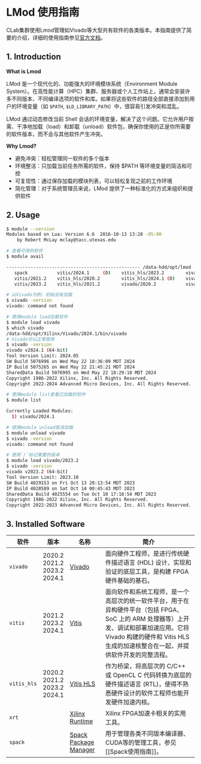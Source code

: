 # LMod 使用指南

CLab集群使用Lmod管理如Vivado等大型共有软件的各类版本。本指南提供了简要的介绍，详细的使用指南参见[官方文档](https://lmod.readthedocs.io/en/latest/010_user.html)。

## 1. Introduction

**What is Lmod**

LMod 是一个现代化的、功能强大的环境模块系统（Environment Module System）。在高性能计算（HPC）集群、服务器或个人工作站上，通常会安装许多不同版本、不同编译选项的软件和库。如果将这些软件的路径全部直接添加到用户的环境变量（如 `$PATH`, `$LD_LIBRARY_PATH`）中，很容易引发冲突和混乱。

LMod 通过动态修改当前 Shell 会话的环境变量，解决了这个问题。它允许用户按需、干净地加载（load）和卸载（unload）软件包，确保你使用的正是你所需要的软件版本，而不会与其他软件产生冲突。

**Why Lmod?**

- 避免冲突：轻松管理同一软件的多个版本
- 环境整洁：只加载当前任务所需的软件，保持 $PATH 等环境变量的简洁和可控
- 可复现性：通过保存加载的模块列表，可以轻松复现之前的工作环境
- 简化管理：对于系统管理员来说，LMod 提供了一种标准化的方式来组织和提供软件

## 2. Usage

```bash
$ module --version
Modules based on Lua: Version 6.6  2016-10-13 13:28 -05:00
    by Robert McLay mclay@tacc.utexas.edu

# 查看可用的软件
$ module avail

-------------------------------------------------- /data-hdd/opt/lmod --------------------------------------------------
   spack           vitis/2024.1     (D)    vitis_hls/2023.2        vivado/2021.2        xrt
   vitis/2021.2    vitis_hls/2020.2        vitis_hls/2024.1 (D)    vivado/2023.2
   vitis/2023.2    vitis_hls/2021.2        vivado/2020.2           vivado/2024.1 (D)

# 以Vivado为例，初始没有加载
$ vivado -version
vivado: command not found

# 使用module load加载软件
$ module load vivado
$ which vivado
/data-hdd/opt/Xilinx/Vivado/2024.1/bin/vivado
# Vivado可以正常使用
$ vivado -version
vivado v2024.1 (64-bit)
Tool Version Limit: 2024.05
SW Build 5076996 on Wed May 22 18:36:09 MDT 2024
IP Build 5075265 on Wed May 22 21:45:21 MDT 2024
SharedData Build 5076995 on Wed May 22 18:29:18 MDT 2024
Copyright 1986-2022 Xilinx, Inc. All Rights Reserved.
Copyright 2022-2024 Advanced Micro Devices, Inc. All Rights Reserved.

# 使用module list查看已加载的软件
$ module list

Currently Loaded Modules:
  1) vivado/2024.1

# 使用module unload取消加载
$ module unload vivado
$ vivado -version
vivado: command not found

# 使用`/`标记需要的版本
$ module load vivado/2023.2
$ vivado -version
vivado v2023.2 (64-bit)
Tool Version Limit: 2023.10
SW Build 4029153 on Fri Oct 13 20:13:54 MDT 2023
IP Build 4028589 on Sat Oct 14 00:45:43 MDT 2023
SharedData Build 4025554 on Tue Oct 10 17:18:54 MDT 2023
Copyright 1986-2022 Xilinx, Inc. All Rights Reserved.
Copyright 2022-2023 Advanced Micro Devices, Inc. All Rights Reserved.
```

## 3. Installed Software

| 软件        | 版本                                       | 名称                                                         | 简介                                                         |
| ----------- | ------------------------------------------ | ------------------------------------------------------------ | ------------------------------------------------------------ |
| `vivado`    | 2020.2<br />2021.2<br />2023.2<br />2024.1 | [Vivado](https://www.amd.com/en/products/software/adaptive-socs-and-fpgas/vivado.html) | 面向硬件工程师，是进行传统硬件描述语言 (HDL) 设计、实现和验证的底层工具，是构建 FPGA 硬件基础的基石。 |
| `vitis`     | 2021.2<br />2023.2<br />2024.1             | [Vitis](https://www.amd.com/en/products/software/adaptive-socs-and-fpgas/vitis.html) | 面向软件和系统工程师，是一个高层次的统一软件平台，用于在异构硬件平台（包括 FPGA、SoC 上的 ARM 处理器等）上开发、调试和部署加速应用。它将 Vivado 构建的硬件和 Vitis HLS 生成的加速核整合在一起，并提供软件开发的完整流程。 |
| `vitis_hls` | 2020.2<br />2021.2<br />2023.2<br />2024.1 | [Vitis HLS](https://www.amd.com/en/products/software/adaptive-socs-and-fpgas/vitis/vitis-hls.html) | 作为桥梁，将高层次的 C/C++ 或 OpenCL C 代码转换为底层的硬件描述语言 (RTL)，使得不熟悉硬件设计的软件工程师也能开发硬件加速内核。 |
| `xrt`       |                                            | [Xilinx Runtime](https://github.com/Xilinx/XRT)              | Xilinx FPGA加速卡相关的实用工具。                            |
| `spack`     |                                            | [Spack Package Manager](https://github.com/spack/spack)      | 用于管理各类不同版本编译器、CUDA等的管理工具，参见[[Spack使用指南]]。               |

